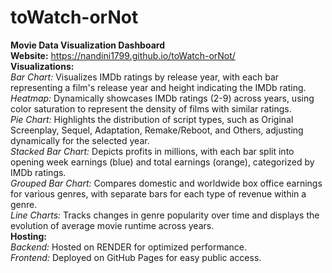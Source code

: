 # toWatch-orNot<br>
**Movie Data Visualization Dashboard**<br>
**Website:** https://nandini1799.github.io/toWatch-orNot/<br>
**Visualizations:**<br>
*Bar Chart:* Visualizes IMDb ratings by release year, with each bar representing a film's release year and height indicating the IMDb rating.<br>
*Heatmap:* Dynamically showcases IMDb ratings (2-9) across years, using color saturation to represent the density of films with similar ratings.<br>
*Pie Chart:* Highlights the distribution of script types, such as Original Screenplay, Sequel, Adaptation, Remake/Reboot, and Others, adjusting dynamically for the selected year.<br>
*Stacked Bar Chart:* Depicts profits in millions, with each bar split into opening week earnings (blue) and total earnings (orange), categorized by IMDb ratings.<br>
*Grouped Bar Chart:* Compares domestic and worldwide box office earnings for various genres, with separate bars for each type of revenue within a genre.<br>
*Line Charts:* Tracks changes in genre popularity over time and displays the evolution of average movie runtime across years.<br>
**Hosting:**<br>
*Backend:* Hosted on RENDER for optimized performance.<br>
*Frontend:* Deployed on GitHub Pages for easy public access.<br>
